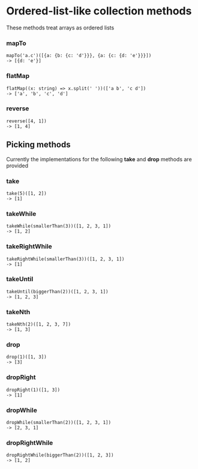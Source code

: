 # Ordered-list-like collection methods

These methods treat arrays as ordered lists


### mapTo

```
mapTo('a.c')([{a: {b: {c: 'd'}}}, {a: {c: {d: 'e'}}}])
-> [{d: 'e'}]
```

### flatMap

```
flatMap((x: string) => x.split(' '))(['a b', 'c d'])
-> ['a', 'b', 'c', 'd']
```

### reverse

```
reverse([4, 1])
-> [1, 4]
```

## Picking methods

Currently the implementations for the following **take** and **drop** methods are provided

### take

```
take(5)([1, 2])
-> [1]
```

### takeWhile

```
takeWhile(smallerThan(3))([1, 2, 3, 1])
-> [1, 2]
```

### takeRightWhile

```
takeRightWhile(smallerThan(3))([1, 2, 3, 1])
-> [1]
```

### takeUntil

```
takeUntil(biggerThan(2))([1, 2, 3, 1])
-> [1, 2, 3]
```

### takeNth

```
takeNth(2)([1, 2, 3, 7])
-> [1, 3]
```

### drop

```
drop(1)([1, 3])
-> [3]
```

### dropRight

```
dropRight(1)([1, 3])
-> [1]
```

### dropWhile

```
dropWhile(smallerThan(2))([1, 2, 3, 1])
-> [2, 3, 1]
```

### dropRightWhile

```
dropRightWhile(biggerThan(2))([1, 2, 3])
-> [1, 2]
```




